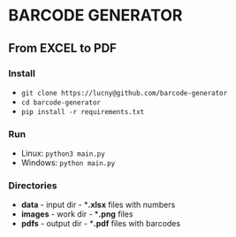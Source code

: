 # BARCODE GENERATOR
## From EXCEL to PDF
### Install
* `git clone https://lucny@github.com/barcode-generator`
* `cd barcode-generator`
* `pip install -r requirements.txt`

### Run
* Linux: `python3 main.py`
* Windows: `python main.py`

### Directories
* **data** - input dir - ***.xlsx** files with numbers
* **images** - work dir - ***.png** files
* **pdfs** - output dir - ***.pdf** files with barcodes